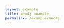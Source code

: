 ```yaml
---
layout: example
title: Neo4j example
permalink: /example/neo4j
---
```

        
<script type="text/javascript">//<![CDATA[
    window.onload=function(){
    function onWorkspaceMounted(workspace) {
        if (!workspace) { return; }
    
        const model = workspace.getModel();
            
        model.importLayout({        
            dataProvider: new Ontodia.Neo4jDataProvider({
                endpointUrl: 'https://library-ontodia-org.herokuapp.com/neo4j/panama',
                imagePropertyUris: [                
                    'http://xmlns.com/foaf/0.1/depiction',
                    'http://xmlns.com/foaf/0.1/img',
                ],
                queryMethod: Ontodia.SparqlQueryMethod.GET
            }, Ontodia.DBPediaSettings),
        });
    }
    
    const props = {
        ref: onWorkspaceMounted, 
        onSaveDiagram: workspace => {
            const {layoutData} = workspace.getModel().exportLayout();
            console.log(JSON.stringify(layoutData))        
        }   
    };
    
    const container = document.getElementById('ontodia-container');
    ReactDOM.render(React.createElement(Ontodia.Workspace, props), container)

}//]]> 

</script>    

